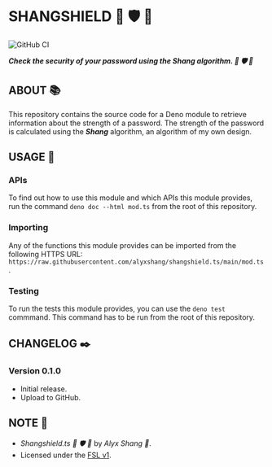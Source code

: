 # SHANGSHIELD :dragon: :shield: :sauropod:

![GitHub CI](https://github.com/alyxshang/shangshield.ts/actions/workflows/deno.yml/badge.svg)

***Check the security of your password using the Shang algorithm. :dragon: :shield: :sauropod:***

## ABOUT :books:

This repository contains the source code for a Deno module to retrieve information about the strength of a password. The strength of the password is calculated using the ***Shang*** algorithm, an algorithm of my own design.

## USAGE :hammer:

### APIs

To find out how to use this module and which APIs this module provides, run the command `deno doc --html mod.ts` from the root of this repository.

### Importing

Any of the functions this module provides can be imported from the following HTTPS URL: `https://raw.githubusercontent.com/alyxshang/shangshield.ts/main/mod.ts`.

### Testing

To run the tests this module provides, you can use the `deno test` commmand. This command has to be run from the root of this repository.

## CHANGELOG :black_nib:

### Version 0.1.0

- Initial release.
- Upload to GitHub.

## NOTE :scroll:

- *Shangshield.ts :dragon: :shield: :sauropod:* by *Alyx Shang :black_heart:*.
- Licensed under the [FSL v1](https://github.com/alyxshang/fair-software-license).

